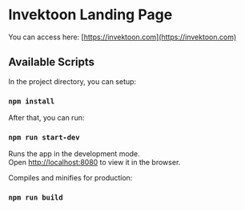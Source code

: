 # Invektoon Landing Page

You can access here:
[https://invektoon.com](https://invektoon.com)

## Available Scripts

In the project directory, you can setup:

### `npm install`

After that, you can run:

### `npm run start-dev`

Runs the app in the development mode.\
Open [http://localhost:8080](http://localhost:8080) to view it in the browser.

Compiles and minifies for production:

### `npm run build`
